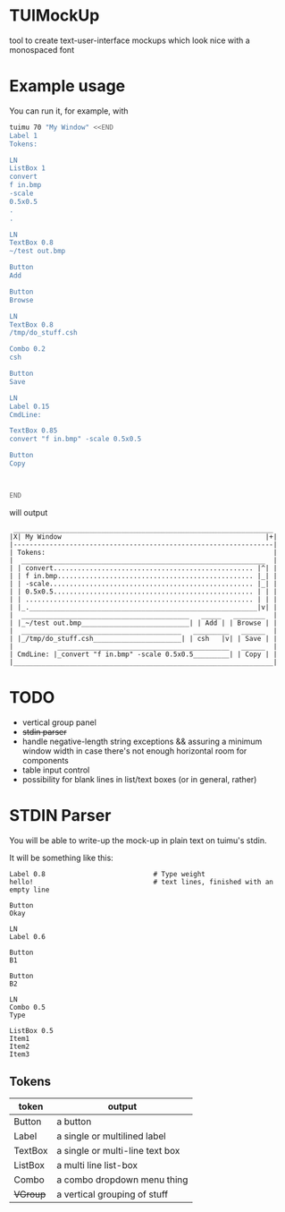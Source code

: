 TUIMockUp
=========

tool to create text-user-interface mockups which look nice with a monospaced font

Example usage
=============

You can run it, for example, with
```sh
tuimu 70 "My Window" <<END
Label 1
Tokens:

LN
ListBox 1
convert
f in.bmp
-scale
0.5x0.5
.
.

LN
TextBox 0.8
~/test out.bmp

Button
Add

Button
Browse

LN
TextBox 0.8
/tmp/do_stuff.csh

Combo 0.2
csh

Button
Save

LN
Label 0.15
CmdLine:

TextBox 0.85
convert "f in.bmp" -scale 0.5x0.5

Button
Copy



END
```
will output
```no-highlight
 _________________________________________________________________ 
|X| My Window                                                   |+|
|-----------------------------------------------------------------|
| Tokens:                                                         |
|  _____________________________________________________________  |
| | convert.................................................. |^| |
| | f in.bmp................................................. |_| |
| | -scale................................................... |_| |
| | 0.5x0.5.................................................. | | |
| | ......................................................... | | |
| |_._________________________________________________________|v| |
|  __________________________________________   _____   ________  |
| |_~/test out.bmp___________________________| | Add | | Browse | |
|  ________________________________________   _________   ______  |
| |_/tmp/do_stuff.csh______________________| | csh   |v| | Save | |
|           ___________________________________________   ______  |
| CmdLine: |_convert "f in.bmp" -scale 0.5x0.5_________| | Copy | |
|_________________________________________________________________|
```

TODO
====

* vertical group panel
* ~~stdin parser~~
* handle negative-length string exceptions && assuring a minimum window width in case there's not enough horizontal room for components
* table input control
* possibility for blank lines in list/text boxes (or in general, rather)

STDIN Parser
============

You will be able to write-up the mock-up in plain text on tuimu's stdin.

It will be something like this:
```
Label 0.8                           # Type weight
hello!                              # text lines, finished with an empty line

Button
Okay

LN
Label 0.6

Button
B1

Button
B2

LN
Combo 0.5
Type

ListBox 0.5
Item1
Item2
Item3

```

Tokens
------

| token                 | output                               |
|-----------------------|--------------------------------------|
| Button                | a button                             |
| Label                 | a single or multilined label         |
| TextBox               | a single or multi-line text box      |
| ListBox               | a multi line list-box                |
| Combo                 | a combo dropdown menu thing          |
| ~~VGroup~~            | a vertical grouping of stuff         |
